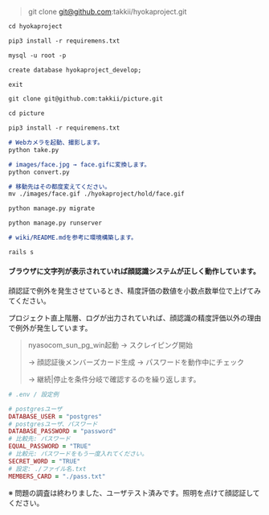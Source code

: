 > git clone git@github.com:takkii/hyokaproject.git

```markdown
cd hyokaproject

pip3 install -r requiremens.txt

mysql -u root -p

create database hyokaproject_develop;

exit

git clone git@github.com:takkii/picture.git

cd picture

pip3 install -r requiremens.txt

# Webカメラを起動、撮影します。
python take.py

# images/face.jpg → face.gifに変換します。
python convert.py

# 移動先はその都度変えてください。
mv ./images/face.gif ./hyokaproject/hold/face.gif

python manage.py migrate

python manage.py runserver

# wiki/README.mdを参考に環境構築します。

rails s
```

#### ブラウザに文字列が表示されていれば顔認識システムが正しく動作しています。

顔認証で例外を発生させているとき、精度評価の数値を小数点数単位で上げてみてください。

プロジェクト直上階層、ログが出力されていれば、顔認識の精度評価以外の理由で例外が発生しています。

> nyasocom_sun_pg_win起動 → スクレイピング開始
>
> → 顔認証後メンバーズカード生成 → パスワードを動作中にチェック
>
> → 継続|停止を条件分岐で確認するのを繰り返します。

```ruby
# .env / 設定例

# postgresユーザ
DATABASE_USER = "postgres"
# postgresユーザ、パスワード
DATABASE_PASSWORD = "password"
# 比較先: パスワード
EQUAL_PASSWORD = "TRUE"
# 比較元: パスワードをもう一度入れてください。
SECRET_WORD = "TRUE"
# 設定: ./ファイル名.txt
MEMBERS_CARD = "./pass.txt"
```

※ 問題の調査は終わりました、ユーザテスト済みです。照明を点けて顔認証してください。

